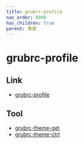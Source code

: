 ```yaml
---
title: grubrc-profile
nav_order: 8000
has_children: true
parent: 專案
---
```


# grubrc-profile


## Link

* [grubrc-profile](https://github.com/samwhelp/note-about-grub/tree/gh-pages/_demo/project/grubrc-profile)


## Tool

* [grubrc-theme-get](grubrc-theme-get)
* [grubrc-theme-ctrl](grubrc-theme-ctrl)
